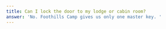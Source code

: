 ```yaml
---
title: Can I lock the door to my lodge or cabin room?
answer: 'No. Foothills Camp gives us only one master key. '
---
```


